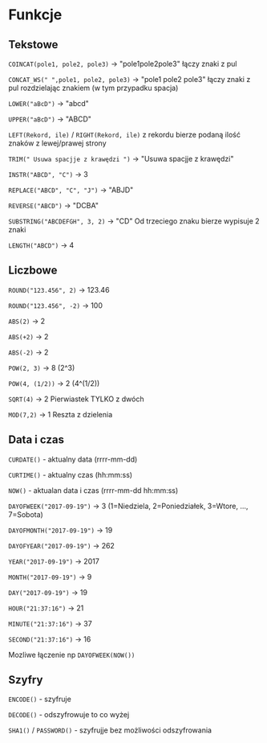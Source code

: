 # Funkcje

## Tekstowe
`COINCAT(pole1, pole2, pole3)` -> "pole1pole2pole3"
	łączy znaki z pul

`CONCAT_WS(" ",pole1, pole2, pole3)` -> "pole1 pole2 pole3" łączy znaki z pul rozdzielając znakiem (w tym przypadku spacja)

`LOWER("aBcD")` -> "abcd"

`UPPER("aBcD")` -> "ABCD"

`LEFT(Rekord, ile)` / `RIGHT(Rekord, ile)`
z rekordu bierze podaną ilość znaków z lewej/prawej strony

`TRIM(" Usuwa spacjje z krawędzi ")` -> "Usuwa spacjje z krawędzi"

`INSTR("ABCD", "C")` -> 3

`REPLACE("ABCD", "C", "J")` -> "ABJD"

`REVERSE("ABCD")` -> "DCBA"

`SUBSTRING("ABCDEFGH", 3, 2)` -> "CD"
Od trzeciego znaku bierze wypisuje 2 znaki

`LENGTH("ABCD")` -> 4

## Liczbowe
`ROUND("123.456", 2)` -> 123.46

`ROUND("123.456", -2)` -> 100

`ABS(2)` -> 2

`ABS(+2)` -> 2

`ABS(-2)` -> 2

`POW(2, 3)` -> 8 (2^3)

`POW(4, (1/2))` -> 2	(4^(1/2))

`SQRT(4)` -> 2	Pierwiastek TYLKO z dwóch

`MOD(7,2)` -> 1	Reszta z dzielenia

## Data i czas
`CURDATE()` - aktualny data (rrrr-mm-dd)

`CURTIME()` - aktualny czas (hh:mm:ss)

`NOW()` - aktualan data i czas (rrrr-mm-dd hh:mm:ss)

`DAYOFWEEK("2017-09-19")` -> 3 (1=Niedziela, 2=Poniedziałek, 3=Wtore, ..., 7=Sobota)

`DAYOFMONTH("2017-09-19")` -> 19

`DAYOFYEAR("2017-09-19")` -> 262

`YEAR("2017-09-19")` -> 2017

`MONTH("2017-09-19")` -> 9

`DAY("2017-09-19")` -> 19

`HOUR("21:37:16")` -> 21

`MINUTE("21:37:16")` -> 37

`SECOND("21:37:16")` -> 16


Mozliwe łączenie np `DAYOFWEEK(NOW())`

## Szyfry
`ENCODE()` - szyfruje

`DECODE()` - odszyfrowuje to co wyżej

`SHA1()` / `PASSWORD()` - szyfrujje bez możliwości odszyfrowania